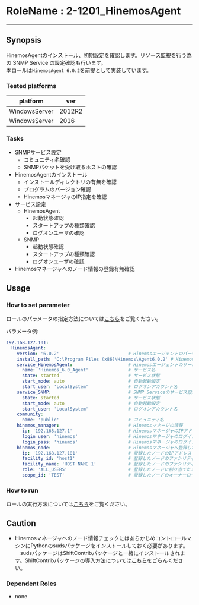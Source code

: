 # RoleName : 2-1201_HinemosAgent

---------------

## Synopsis
HinemosAgentのインストール、初期設定を確認します。リソース監視を行う為の SNMP Service の設定確認も行います。  
本ロールは``HinemosAgent 6.0.2``を前提として実装しています。

### Tested platforms

platform | ver | 
-------- |-----|
WindowsServer|2012R2
WindowsServer|2016

### Tasks
- SNMPサービス設定
  - コミュニティ名確認
  - SNMPパケットを受け取るホストの確認
- HinemosAgentのインストール
  - インストールディレクトリの有無を確認
  - プログラムのバージョン確認
  - HinemosマネージャのIP指定を確認 
- サービス設定
  - HinemosAgent
      - 起動状態確認
      - スタートアップの種類確認
      - ログオンユーザの確認
  - SNMP
      - 起動状態確認
      - スタートアップの種類確認
      - ログオンユーザの確認
- Hinemosマネージャへのノード情報の登録有無確認

## Usage
### How to set parameter
ロールのパラメータの指定方法については[こちら](https://github.com/SHIFT-ware/shift_ware/wiki/%E5%AE%9F%E8%A1%8C%E6%96%B9%E6%B3%95#%E3%83%91%E3%83%A9%E3%83%A1%E3%83%BC%E3%82%BF%E6%8C%87%E5%AE%9A%E3%83%95%E3%82%A1%E3%82%A4%E3%83%AB%E3%81%AE%E4%BD%9C%E6%88%90%E3%81%A8%E9%85%8D%E7%BD%AE)をご覧ください。

パラメータ例:
```yaml
192.168.127.101:
  HinemosAgent:
    version: '6.0.2'                          # Hinemosエージェントのバージョン
    install_path: 'C:\Program Files (x86)\Hinemos\Agent6.0.2' # Hinemosエージェントのインストールパス
    service_HinemosAgent:                     # Hinemosエージェントのサービス設定
      name: 'Hinemos_6.0_Agent'               # サービス名
      state: started                          # サービス状態
      start_mode: auto                        # 自動起動設定
      start_user: 'LocalSystem'               # ログオンアカウント名
    service_SNMP:                             # SNMP Serviceのサービス設定
      state: started                          # サービス状態
      start_mode: auto                        # 自動起動設定
      start_user: 'LocalSystem'               # ログオンアカウント名
    community:
      name: 'public'                          # コミュニティ名
    hinemos_manager:                          # Hinemosマネージの情報
      ip: '192.168.127.1'                     # HinemosマネージャのIPアドレス
      login_user: 'hinemos'                   # Hinemosマネージャのログインユーザ
      login_pass: 'hinemos'                   # Hinemosマネージャのログインパスワード
    hinemos_node:                             # Hinemosマネージャへ登録したノード情報。ノード情報チェックが不要な場合は定義しない。                           
      ip: '192.168.127.101'                   # 登録したノードのIPアドレス          
      facility_id: 'host1'                    # 登録したノードのファシリティID
      facility_name: 'HOST NAME 1'            # 登録したノードのファシリティ名
      role: 'ALL_USERS'                       # 登録したノードに割り当てたスコープのファシリティID
      scope_id: 'TEST'                        # 登録したノードのオーナーロールID
```

### How to run
ロールの実行方法については[こちら](https://github.com/SHIFT-ware/shift_ware/wiki/%E5%AE%9F%E8%A1%8C%E6%96%B9%E6%B3%95#serverspec%E3%83%86%E3%82%B9%E3%83%88%E3%82%B3%E3%83%BC%E3%83%89%E3%81%AE%E5%AE%9F%E8%A1%8C)をご覧ください。

## Caution
- Hinemosマネージャへのノード情報チェックにはあらかじめコントロールマシンにPythonのsudsパッケージをインストールしておく必要があります。
　sudsパッケージはShiftContribパッケージと一緒にインストールされます。ShiftContribパッケージの導入方法については[こちら](https://github.com/SHIFT-ware/shift_ware/wiki/%E3%82%A4%E3%83%B3%E3%82%B9%E3%83%88%E3%83%BC%E3%83%AB)をごらんください。

### Dependent Roles
- none
